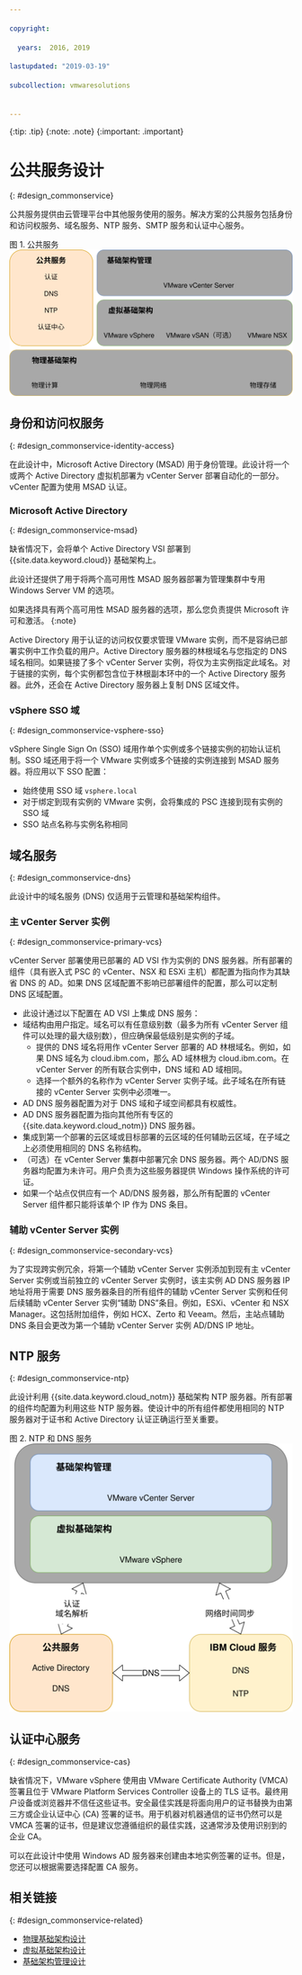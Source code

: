 ```yaml
---

copyright:

  years:  2016, 2019

lastupdated: "2019-03-19"

subcollection: vmwaresolutions


---
```


{:tip: .tip}
{:note: .note}
{:important: .important}

# 公共服务设计
{: #design_commonservice}

公共服务提供由云管理平台中其他服务使用的服务。解决方案的公共服务包括身份和访问权服务、域名服务、NTP 服务、SMTP 服务和认证中心服务。

图 1. 公共服务</br>
![公共服务](vcsv4radiagrams-ra-commonservices.svg)

## 身份和访问权服务
{: #design_commonservice-identity-access}

在此设计中，Microsoft Active Directory (MSAD) 用于身份管理。此设计将一个或两个 Active Directory 虚拟机部署为 vCenter Server 部署自动化的一部分。vCenter 配置为使用 MSAD 认证。

### Microsoft Active Directory
{: #design_commonservice-msad}

缺省情况下，会将单个 Active Directory VSI 部署到 {{site.data.keyword.cloud}} 基础架构上。

此设计还提供了用于将两个高可用性 MSAD 服务器部署为管理集群中专用 Windows Server VM 的选项。

如果选择具有两个高可用性 MSAD 服务器的选项，那么您负责提供 Microsoft 许可和激活。
{:note}

Active Directory 用于认证的访问权仅要求管理 VMware 实例，而不是容纳已部署实例中工作负载的用户。Active Directory 服务器的林根域名与您指定的 DNS 域名相同。如果链接了多个 vCenter Server 实例，将仅为主实例指定此域名。对于链接的实例，每个实例都包含位于林根副本环中的一个 Active Directory 服务器。此外，还会在 Active Directory 服务器上复制 DNS 区域文件。

### vSphere SSO 域
{: #design_commonservice-vsphere-sso}

vSphere Single Sign On (SSO) 域用作单个实例或多个链接实例的初始认证机制。SSO 域还用于将一个 VMware 实例或多个链接的实例连接到 MSAD 服务器。将应用以下 SSO 配置：  
* 始终使用 SSO 域 `vsphere.local`
* 对于绑定到现有实例的 VMware 实例，会将集成的 PSC 连接到现有实例的 SSO 域
* SSO 站点名称与实例名称相同

## 域名服务
{: #design_commonservice-dns}

此设计中的域名服务 (DNS) 仅适用于云管理和基础架构组件。

### 主 vCenter Server 实例
{: #design_commonservice-primary-vcs}

vCenter Server 部署使用已部署的 AD VSI 作为实例的 DNS 服务器。所有部署的组件（具有嵌入式 PSC 的 vCenter、NSX 和 ESXi 主机）都配置为指向作为其缺省 DNS 的 AD。如果 DNS 区域配置不影响已部署组件的配置，那么可以定制 DNS 区域配置。
- 此设计通过以下配置在 AD VSI 上集成 DNS 服务：
- 域结构由用户指定。域名可以有任意级别数（最多为所有 vCenter Server 组件可以处理的最大级别数），但应确保最低级别是实例的子域。
    - 提供的 DNS 域名将用作 vCenter Server 部署的 AD 林根域名。例如，如果 DNS 域名为 cloud.ibm.com，那么 AD 域林根为 cloud.ibm.com。在 vCenter Server 的所有联合实例中，DNS 域和 AD 域相同。
    - 选择一个额外的名称作为 vCenter Server 实例子域。此子域名在所有链接的 vCenter Server 实例中必须唯一。
- AD DNS 服务器配置为对于 DNS 域和子域空间都具有权威性。
- AD DNS 服务器配置为指向其他所有专区的 {{site.data.keyword.cloud_notm}} DNS 服务器。
- 集成到第一个部署的云区域或目标部署的云区域的任何辅助云区域，在子域之上必须使用相同的 DNS 名称结构。
- （可选）在 vCenter Server 集群中部署冗余 DNS 服务器。两个 AD/DNS 服务器均配置为未许可。用户负责为这些服务器提供 Windows 操作系统的许可证。
- 如果一个站点仅供应有一个 AD/DNS 服务器，那么所有配置的 vCenter Server 组件都只能将该单个 IP 作为 DNS 条目。

### 辅助 vCenter Server 实例
{: #design_commonservice-secondary-vcs}

为了实现跨实例冗余，将第一个辅助 vCenter Server 实例添加到现有主 vCenter Server 实例或当前独立的 vCenter Server 实例时，该主实例 AD DNS 服务器 IP 地址将用于需要 DNS 服务器条目的所有组件的辅助 vCenter Server 实例和任何后续辅助 vCenter Server 实例“辅助 DNS”条目。例如，ESXi、vCenter 和 NSX Manager。这包括附加组件，例如 HCX、Zerto 和 Veeam。然后，主站点辅助 DNS 条目会更改为第一个辅助 vCenter Server 实例 AD/DNS IP 地址。

## NTP 服务
{: #design_commonservice-ntp}

此设计利用 {{site.data.keyword.cloud_notm}} 基础架构 NTP 服务器。所有部署的组件均配置为利用这些 NTP 服务器。使设计中的所有组件都使用相同的 NTP 服务器对于证书和 Active Directory 认证正确运行至关重要。

图 2. NTP 和 DNS 服务</br>
![NTP 和 DNS 服务](vcsv4radiagrams-ra-servicesinterconnections.svg)

## 认证中心服务
{: #design_commonservice-cas}

缺省情况下，VMware vSphere 使用由 VMware Certificate Authority (VMCA) 签署且位于 VMware Platform Services Controller 设备上的 TLS 证书。最终用户设备或浏览器并不信任这些证书。安全最佳实践是将面向用户的证书替换为由第三方或企业认证中心 (CA) 签署的证书。用于机器对机器通信的证书仍然可以是 VMCA 签署的证书，但是建议您遵循组织的最佳实践，这通常涉及使用识别到的企业 CA。

可以在此设计中使用 Windows AD 服务器来创建由本地实例签署的证书。但是，您还可以根据需要选择配置 CA 服务。

## 相关链接
{: #design_commonservice-related}

* [物理基础架构设计](/docs/services/vmwaresolutions/archiref/solution?topic=vmware-solutions-design_physicalinfrastructure)
* [虚拟基础架构设计](/docs/services/vmwaresolutions/archiref/solution?topic=vmware-solutions-design_virtualinfrastructure)
* [基础架构管理设计](/docs/services/vmwaresolutions/archiref/solution?topic=vmware-solutions-design_infrastructuremgmt)
